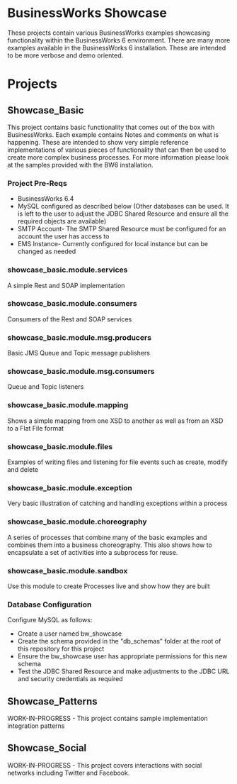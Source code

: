 # BusinessWorks Showcase
These projects contain various BusinessWorks examples showcasing functionality within the BusinessWorks 6 environment. There are many more examples available in the BusinessWorks 6 installation. These are intended to be more verbose and demo oriented.

# Projects
## Showcase_Basic
This project contains basic functionality that comes out of the box with BusinessWorks. Each example contains Notes and comments on what is happening. These are intended to show very simple reference implementations of various pieces of functionality that can then be used to create more complex business processes. For more information please look at the samples provided with the BW6 installation.

### Project Pre-Reqs
* BusinessWorks 6.4
* MySQL configured as described below (Other databases can be used. It is left to the user to adjust the JDBC Shared Resource and ensure all the required objects are available)
* SMTP Account- The SMTP Shared Resource must be configured for an account the user has access to
* EMS Instance- Currently configured for local instance but can be changed as needed

### showcase_basic.module.services
A simple Rest and SOAP implementation
### showcase_basic.module.consumers
Consumers of the Rest and SOAP services
### showcase_basic.module.msg.producers
Basic JMS Queue and Topic message publishers
### showcase_basic.module.msg.consumers
Queue and Topic listeners
### showcase_basic.module.mapping
Shows a simple mapping from one XSD to another as well as from an XSD to a Flat File format
### showcase_basic.module.files
Examples of writing files and listening for file events such as create, modify and delete
### showcase_basic.module.exception
Very basic illustration of catching and handling exceptions within a process
### showcase_basic.module.choreography
A series of processes that combine many of the basic examples and combines them into a business choreography. This also shows how to encapsulate a set of activities into a subprocess for reuse.
### showcase_basic.module.sandbox
Use this module to create Processes live and show how they are built

### Database Configuration
Configure MySQL as follows:
* Create a user named bw_showcase
* Create the schema provided in the "db_schemas" folder at the root of this repository for this project
* Ensure the bw_showcase user has appropriate permissions for this new schema
* Test the JDBC Shared Resource and make adjustments to the JDBC URL and security credentials as required

## Showcase_Patterns
WORK-IN-PROGRESS -
This project contains sample implementation integration patterns

## Showcase_Social
WORK-IN-PROGRESS - 
This project covers interactions with social networks including Twitter and Facebook.
